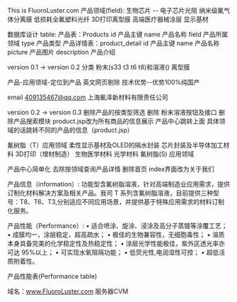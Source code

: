 This is FluoroLuster.com
产品领域(field):
    生物芯片 --
    电子芯片光阻
    纳米级氟气体分离膜
    低损耗全氟塑料光纤
    3D打印离型膜
    高端医疗器械涂层
    显示基材

数据库设计
table:
    产品表：Products
          id 产品主键
          name 产品名称
          field 产品所属领域
          type 产品类型
    产品详情表：product_detail
          id 产品主键
          name 产品名称
          picture 产品图片
          description 产品介绍
          
 version 0.1 -> version 0.2
 分类 
 粉末(s33 t3 t6 t8)和溶液() 离型膜
 
 产品-应用领域-定位到产品
 英文网页剔除
 技术优势--优势100%纯国产 
 
 email
 409135467@qq.com
 上海氟泽新材料有限责任公司


version 0.2 -> version 0.3
删除产品的按类型筛选
删除 粉末溶液按钮及接口 
删除产品搜索模块 
product.jsp改为所有商品的信息展示
产品中心跳转上面
具体领域的话跳转不同的产品的信息（product.jsp）

氟树脂（T）应用领域
    柔性显示基材及OLED的隔水封装
    芯片封装及半导体加工材料
    3D打印（增材制造）
    生物医学材料
    光学材料
氟树脂(S) 应用领域
    

产品中心简单化
去除按领域查询产品详情
删除首页 index界面改为关于我们

产品信息（information）:
功能型含氟树脂溶液，针对高端制造业应用需求，提供订制化材料解决方案及相关产品。我司 T 系列含氟树脂溶液，目前提供三种型号：T8、T6、T3,分别适应不同应用场景，并提供基于特殊应用需求的材料订制化服务。


产品性能（Performance）:
•	适合喷涂、旋涂、浸涂及高分子蒸镀等涂覆工艺； 
•	成膜均一，涂层稳定，超高疏水； 
•	极佳的生物兼容性，无细胞毒性； 
•	溶质本身具备完美的化学稳定性及热稳定性； 
•	涂层光学性能极佳，紫外区透光率亦可达 95%以上； 
•	可实现水氧阻隔功能； 
•	低荧光性,电润湿性可控； 
•	超低活质附着性。

产品性能表(Performance table)


域名：www.FluoroLuster.com
服务器CVM  
